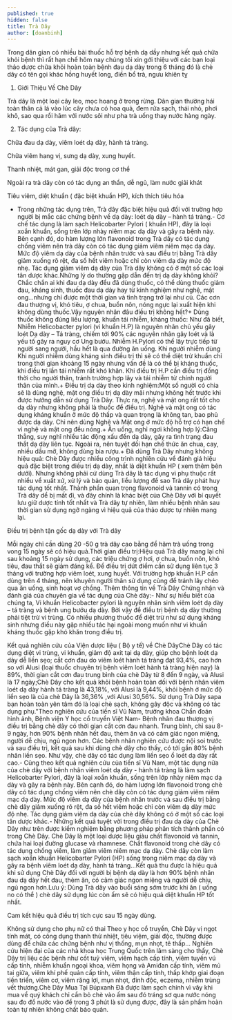```yaml
---
published: true
hidden: false
title: Trà Dây
author: [doanbinh]
---
```


Trong dân gian có nhiều bài thuốc hỗ trợ bệnh dạ dầy nhưng kết quả chữa khỏi bệnh thì rất hạn chế hôm nay chúng tôi xin gới thiệu với các bạn loại thảo dược chữa khỏi hoàn toàn bệnh đau dạ dày trong 6 tháng đó là chè dây có tên gọi khác hồng huyết long, điền bổ trà, ngưu khiên tỵ

1. Giới Thiệu Về Chè Dây

Trà dây là một loại cây leo, mọc hoang ở trong rừng. Dân gian thường hái toàn thân cả lá vào lúc cây chưa có hoa quả, đem rửa sạch, thái nhỏ, phơi khô, sao qua rồi hãm với nước sôi như pha trà uống thay nước hàng ngày.

2. Tác dụng của Trà dây:

Chữa đau dạ dày, viêm loét dạ dày, hành tá tràng.

Chữa viêm hang vị, sưng dạ dày, xung huyết.

Thanh nhiệt, mát gan, giải độc trong cơ thể

Ngoài ra trà dây còn có tác dụng an thần, dễ ngủ, làm nước giải khát

Tiêu viêm, diệt khuẩn ( đặc biệt khuẩn HP), kích thích tiêu hóa

- Trong những tác dụng trên, Trà dây đặc biệt hiệu quả đối với trường hợp người bị mắc các chứng bệnh về dạ dày: loét dạ dày – hành tá tràng.- Cơ chế tác dụng là làm sạch Helicobarter Pylori ( khuẩn HP), đây là loại xoắn khuẩn, sống trên lớp nhày niêm mạc dạ dày và gây ra bệnh này. Bên cạnh đó, do hàm lượng lớn flavonoid trong Trà dây có tác dụng chống viêm nên trà dây còn có tác dụng giảm viêm niêm mạc dạ dày. Mức độ viêm dạ dày của bệnh nhân trước và sau điều trị bằng Trà dây giảm xuống rõ rệt, đa số hết viêm hoặc chỉ còn viêm dạ dày mức độ nhẹ. Tác dụng giảm viêm dạ dày của Trà dây không có ở một số các loại tân dược khác.Những lý do thường gặp dẫn đến trị dạ dày không khỏi?Chắc chắn ai khi đau dạ dày đều đã dùng thuốc, có thể dùng thuốc giảm đau, kháng sinh, thuốc đau dạ dày hay từ kinh nghiệm như nghệ, mật ong...nhưng chỉ được một thời gian và tình trạng trở lại như củ. Các cơn đau thượng vị, khó tiêu, ợ chua, buồn nôn, nóng ngực lại xuất hiện khi không dùng thuốc.Vậy nguyên nhân đâu điều trị không hết?+ Dùng thuốc không đúng liều lượng, khuẩn tái nhiễm, kháng thuốc: Như đã biết, Nhiễm Helicobacter pylori (vi khuẩn H.P) là nguyên nhân chủ yếu gây loét Dạ dày – Tá tràng, chiếm tới 90% các nguyên nhân gây loét và là yếu tố gây ra nguy cơ Ung bướu. Nhiễm H.Pylori có thể lây trực tiếp từ người sang người, hầu hết là qua đường ăn uống. Khi người nhiễm dùng Khi người nhiễm dùng kháng sinh điều trị thì sẽ có thể diệt trừ khuẩn chỉ trong thời gian khoảng 15 ngày nhưng vấn đề là có thể bị kháng thuốc, khi điều trị lần tái nhiễm rất khó khăn. Khi điều trị H.P cần điều trị đồng thời cho người thân, tránh trường hợp lây và tái nhiễm từ chính người thân của mình.+ Điều trị dạ dày theo kinh nghiệm:Một số người có chia sẽ là dùng nghệ, mật ong điều trị dạ dày mãi nhưng không hết trước khi được hướng dẫn sử dụng Trà Dây. Thực ra, nghệ và mật ong rất tốt cho dạ dày nhưng không phải là thuốc để điều trị. Nghệ và mật ong có tác dụng kháng khuẩn ở mức độ thấp và quan trọng là không tan, bao phủ được dạ dày. Chỉ nên dùng Nghệ và Mật ong ở mức độ hỗ trợ có hạn chế vì nghệ và mật ong đều nóng.+ Ăn uống, nghỉ ngơi không hợp lý:Căng thẳng, suy nghĩ nhiều tác động xấu đến dạ dày, gây ra tình trạng đau thắt dạ dày liên tục. Ngoài ra, nên tuyệt đối hạn chế thức ăn chua, cay, nhiều dầu mỡ, không dùng bia rượu.+ Đã dùng Trà Dây nhưng không hiệu quả:
Chè Dây được nhiều công trình nghiên cứu về đánh giá hiệu quả đặc biệt trong điều trị dạ dày, nhất là diệt khuẩn HP ( xem thêm bên dưới). Nhưng không phải cứ dùng Trà dây là tác dụng vì phụ thuộc rất nhiều về xuất xứ, xử lý và bảo quản, liều lượng để sao Trà dây phát huy tác dụng tốt nhất. Thành phần quan trọng flavonoid và tannin có trong Trà dây dể bị mất đi, và đây chính là khác biệt của Chè Dây với bí quyết lưu giữ dược tính tốt nhất và Trà dây tự nhiên, làm nhiều bệnh nhân sau thời gian sử dụng ngỡ ngàng vì hiệu quả của thảo dược tự nhiên mang lại.

Điều trị bệnh tận gốc dạ dày với Trà dây 

Mỗi ngày chỉ cần dùng 20 -50 g trà dây cao bằng để hãm trà uống trong vong 15 ngày sẽ có hiệu quả.Thời gian điều trị:Hiệu quả Trà dây  mang lại chỉ sau khoảng 15 ngày sử dụng, các triệu chứng ợ hơi, ợ chua, buồn nôn, khó tiêu, đau thắt sẽ giảm đáng kể. Để điều trị dứt điểm cần sử dụng liên tục 3 tháng với trường hợp viêm loét, xung huyết. Với trường hợp khuẩn H.P cần dùng trên 4 tháng, nên khuyên người thân sử dụng cùng để tránh lây chéo qua ăn uống, sinh hoạt vợ chồng. Thêm thông tin về Trà Dây Chứng nhận và đánh giá của chuyên gia về tác dụng của Chè dây:- Như sự hiểu biết của chúng ta, Vi khuẩn Helicobacter pylori là nguyên nhân sinh viêm loét dạ dày – tá tràng và bệnh ung bướu dạ dày. Bởi vậy để điều trị bệnh dạ dày thường phải tiệt trừ vi trùng. Có nhiều phương thuốc để diệt trừ như sử dụng kháng sinh nhưng điều này gặp nhiều tác hại ngoài mong muốn như vi khuẩn kháng thuốc gặp khó khăn trong điều trị.

Kết quả nghiên cứu của Viện dược liệu ( Bộ y tế) về Chè DâyChè Dây có tác dụng diệt vi trùng, vi khuẩn, giảm độ axit tại dạ dày, giúp cho bệnh loét dạ dày dễ liền sẹo; cắt cơn đau do viêm loét hành tá tràng đạt 93,4%, cao hơn so với Alusi (loại thuốc chuyên trị bệnh viêm loét hành tá tràng hiện nay) là 89%, thời gian cắt cơn đau trung bình của chè Dây từ 8 đến 9 ngày, và Alusi là 17 ngày;Chè Dây cho kết quả khỏi bệnh hoàn toàn đối với bệnh nhân viêm loét dạ dày hành tá tràng là 43,18%, với Alusi là 9,44%, khỏi bệnh ở mức độ liền sẹo là của chè Dây là 36,36% ,với Alusi 30,56%. Sử dụng Trà Dây sapa bạn hoàn toàn yên tâm đó là loại chè sạch, không gây độc và không có tác dụng phụ."Theo nghiên cứu của tiến sĩ Vũ Nam, trưởng khoa Chẩn đoán hình ảnh,  Bệnh viện Y học cổ truyền Việt Nam- Bệnh nhân đau thượng vị điều trị  bằng chè dây có thời gian cắt cơn đau nhanh. Trung bình, chỉ sau 8-9  ngày, hơn 90% bệnh nhân hết đau, thèm ăn và có cảm giác ngon miệng,  người dễ chịu, ngủ ngon hơn. Các bệnh nhân nghiên cứu được nội soi trước  và sau điều trị, kết quả sau khi dùng chè dây cho thấy, có tới gần 80%  bệnh nhân liền sẹo. Như vậy, chè dây có tác dụng làm liền sẹo ổ loét dạ  dày rất cao.- Cũng theo kết quả nghiên cứu của tiến sĩ Vũ Nam, một tác dụng nữa của  chè dây với bệnh nhân viêm loét dạ dày - hành tá tràng là làm sạch  Helicobarter Pylori, đây là loại xoắn khuẩn, sống trên lớp nhày niêm mạc  dạ dày và gây ra bệnh này. Bên cạnh đó, do hàm lượng lớn flavonoid  trong chè dây có tác dụng chống viêm nên chè dây còn có tác dụng giảm  viêm niêm mạc dạ dày. Mức độ viêm dạ dày của bệnh nhân trước và sau điều  trị bằng chè dây giảm xuống rõ rệt, đa số hết viêm hoặc chỉ còn viêm dạ  dày mức độ nhẹ. Tác dụng giảm viêm dạ dày của chè dây không có ở một số  các loại tân dược khác.- Những kết quả tuyệt vời trong điều trị đau dạ dày của Chè Dây như trên được kiểm nghiệm bằng phương pháp phân tích thành phần có trong Chè Dây. Chè Dây là một loại dược liệu giàu chất flavonoid và tannin, chứa hai loại đường glucase và rhamnese. Chất flavonoid trong chè dây có tác dụng chống viêm, làm giảm viêm niêm mạc dạ dày. Chè dây còn làm sạch xoắn khuẩn Helicobarter Pylori (HP) sống trong niêm mạc dạ dày và gây ra bệnh viêm loét dạ dày, hành tá tràng…Kết quả thu được là hiệu quả khi sử dụng Chè Dây đối với người bị bệnh dạ dày là hơn 90% bệnh nhân đau dạ dày hết đau, thèm ăn, có cảm giác ngon miệng và người dễ chịu, ngủ ngon hơn.Lưu ý: Dùng Trà dây vào buổi sáng sớm trước khi ăn ( uống no có thể ) chè dây sử dụng lúc còn ấm sẽ có hiệu quả diệt khuẩn HP tốt nhất.

Cam kết hiệu quả điều trị tích cực sau 15 ngày dùng.

Không sử dụng cho phụ nữ có thai Theo y học cổ truyền, Chè Dây vị ngọt tính mát, có công dụng thanh thử nhiệt, tiêu việm, giải độc, thường được dùng để chữa các chứng bệnh như vị thống, mụn nhọt, tê thấp… Nghiên cứu hiện đại của các nhà khoa học Trung Quốc trên lâm sàng cho thấy, Chè Dây trị liệu các bệnh như cốt tuỷ viêm, viêm hạch cấp tính, viêm tuyến vú cấp tính, nhiễm khuẩn ngoại khoa, viêm họng và Amiđan cấp tính, viêm mủ tai giữa, viêm khí phế quản cấp tính, viêm thận cấp tính, thấp khớp giai đoạn tiến triển, viêm cơ, viêm răng lợi, mụn nhọt, đinh độc, eczema, nhiễm trùng vết thương.Chè Dây Mua Tại Búpxanh Đã được làm sạch chính vì vây khi mua về quý khách chỉ cần bỏ chè vào ấm sau đó tráng sơ qua nước nóng sau đo đổ nước vào để trong 3 phút là sử dụng được, đây là sản phẩm hoàn toàn tự nhiên không chất bảo quản.